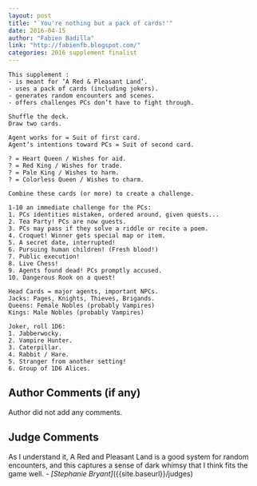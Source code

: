 ```yaml
---
layout: post
title: "`You're nothing but a pack of cards!'"
date: 2016-04-15
author: "Fabien Badilla"
link: "http://fabienfb.blogspot.com/"
categories: 2016 supplement finalist
---
```

```
This supplement :
- is meant for ‘A Red & Pleasant Land’.
- uses a pack of cards (including jokers).
- generates random encounters and scenes.
- offers challenges PCs don’t have to fight through.

Shuffle the deck. 
Draw two cards.

Agent works for = Suit of first card.
Agent’s intentions toward PCs = Suit of second card.

? = Heart Queen / Wishes for aid.
? = Red King / Wishes for trade.
? = Pale King / Wishes to harm.
? = Colorless Queen / Wishes to charm.

Combine these cards (or more) to create a challenge.

1-10 an immediate challenge for the PCs:
1. PCs identities mistaken, ordered around, given quests...
2. Tea Party! PCs are now guests.
3. PCs may pass if they solve a riddle or recite a poem.
4. Croquet! Winner gets special map or item.
5. A secret date, interrupted!
6. Pursuing human children! (Fresh blood!)
7. Public execution!
8. Live Chess!
9. Agents found dead! PCs promptly accused.
10. Dangerous Rook on a quest!

Head Cards = major agents, important NPCs.
Jacks: Pages, Knights, Thieves, Brigands.
Queens: Female Nobles (probably Vampires)
Kings: Male Nobles (probably Vampires)

Joker, roll 1D6: 
1. Jabberwocky.
2. Vampire Hunter.
3. Caterpillar.
4. Rabbit / Hare.
5. Stranger from another setting!
6. Group of 1D6 Alices.
```
## Author Comments (if any)

Author did not add any comments.

## Judge Comments

As I understand it, A Red and Pleasant Land is a good system for random encounters, and this captures a sense of dark whimsy that I think fits the game well. _- [Stephanie Bryant]_({{site.baseurl}}/judges)